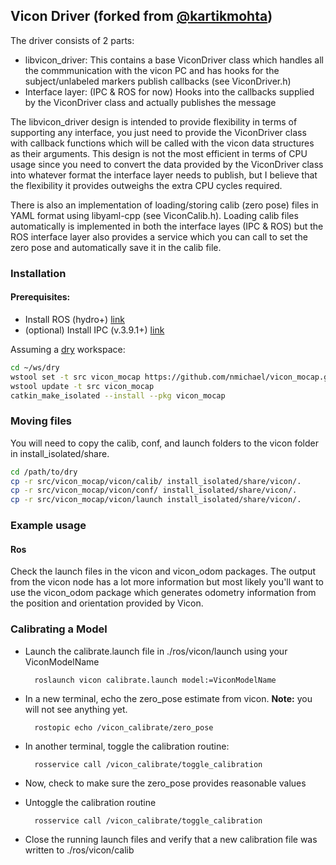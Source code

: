 ## Vicon Driver (forked from [@kartikmohta](https://github.com/kartikmohta/vicon))

The driver consists of 2 parts:

* libvicon\_driver: This contains a base ViconDriver class which handles all the commmunication with the vicon PC and has hooks for the subject/unlabeled markers publish callbacks (see ViconDriver.h)
* Interface layer: (IPC & ROS for now) Hooks into the callbacks supplied by the ViconDriver class and actually publishes the message

The libvicon\_driver design is intended to provide flexibility in terms of supporting any interface, you just need to provide the ViconDriver class with callback functions which will be called with the vicon data structures as their arguments. This design is not the most efficient in terms of CPU usage since you need to convert the data provided by the ViconDriver class into whatever format the interface layer needs to publish, but I believe that the flexibility it provides outweighs the extra CPU cycles required.

There is also an implementation of loading/storing calib (zero pose) files in YAML format using libyaml-cpp (see ViconCalib.h). Loading calib files automatically is implemented in both the interface layes (IPC & ROS) but the ROS interface layer also provides a service which you can call to set the zero pose and automatically save it in the calib file.

### Installation

#### Prerequisites:

* Install ROS (hydro+) [link](http://wiki.ros.org/hydro/Installation/)
* (optional) Install IPC (v.3.9.1+) [link](http://www.cs.cmu.edu/~ipc/)

Assuming a [dry](http://wiki.ros.org/catkin/migrating_from_rosbuild) workspace:
```sh
cd ~/ws/dry
wstool set -t src vicon_mocap https://github.com/nmichael/vicon_mocap.git --git --version=develop
wstool update -t src vicon_mocap
catkin_make_isolated --install --pkg vicon_mocap
```
### Moving files
You will need to copy the calib, conf, and launch folders to the vicon folder in install_isolated/share.
```sh
cd /path/to/dry
cp -r src/vicon_mocap/vicon/calib/ install_isolated/share/vicon/.
cp -r src/vicon_mocap/vicon/conf/ install_isolated/share/vicon/.
cp -r src/vicon_mocap/vicon/launch install_isolated/share/vicon/.
```

### Example usage

#### Ros
Check the launch files in the vicon and vicon\_odom packages. The output from the vicon node has a lot more information but most likely you'll want to use the vicon\_odom package which generates odometry information from the position and orientation provided by Vicon.

### Calibrating a Model

* Launch the calibrate.launch file in ./ros/vicon/launch using your ViconModelName

        roslaunch vicon calibrate.launch model:=ViconModelName

* In a new terminal, echo the zero\_pose estimate from vicon. **Note:** you will not see anything yet.

        rostopic echo /vicon_calibrate/zero_pose

* In another terminal, toggle the calibration routine:

        rosservice call /vicon_calibrate/toggle_calibration

* Now, check to make sure the zero\_pose provides reasonable values
* Untoggle the calibration routine

        rosservice call /vicon_calibrate/toggle_calibration

* Close the running launch files and verify that a new calibration file was written to ./ros/vicon/calib

